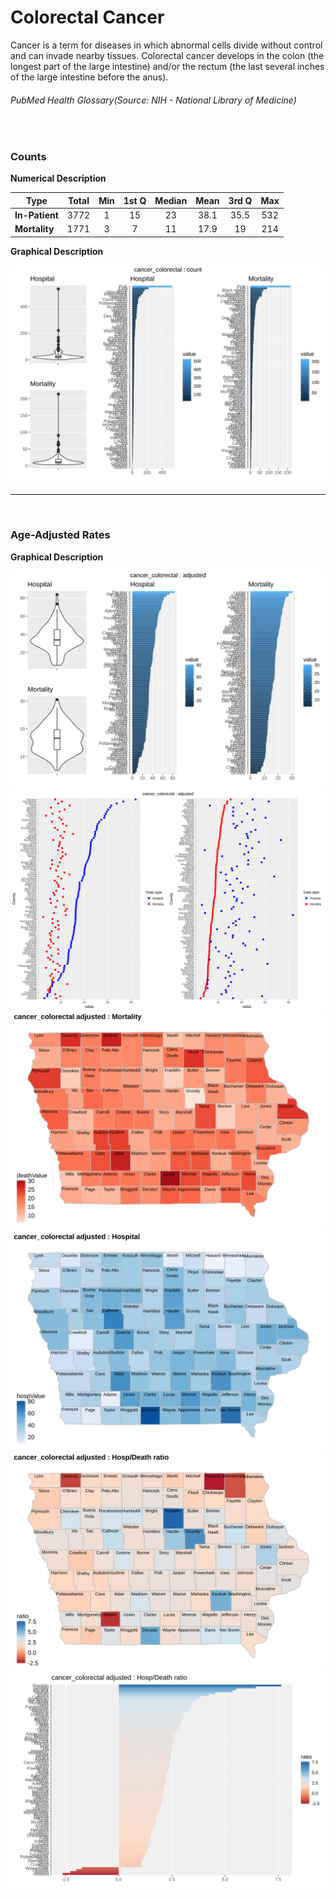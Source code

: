 # Colorectal Cancer

Cancer is a term for diseases in which abnormal cells divide without control and can invade nearby tissues. Colorectal cancer develops in the colon (the longest part of the large intestine) and/or the rectum (the last several inches of the large intestine before the anus).
###### PubMed Health Glossary(Source: NIH - National Library of Medicine)
<br>

### Counts

**Numerical Description**

Type | Total | Min | 1st Q | Median | Mean | 3rd Q | Max
---| :---: | :---: | :---: | :---: | :---: | :---: | :---:
**In-Patient** | 3772 | 1 | 15 | 23 | 38.1 | 35.5 | 532
**Mortality** | 1771 | 3 | 7 | 11 | 17.9 | 19 | 214

**Graphical Description**

![img](/images/cancer_colorectal_count_grid.svg)


***

<br>

### Age-Adjusted Rates

**Graphical Description**

![img](/images/cancer_colorectal_adjusted_grid.svg)
![img](/images/cancer_colorectal_adjusted_dotplots.svg)
![img](/images/cancer_colorectal_adjusted_dmap.svg)
![img](/images/cancer_colorectal_adjusted_hmap.svg)
![img](/images/cancer_colorectal_adjusted_rmap.svg)
![img](/images/cancer_colorectal_adjusted_ratiobar.svg)

